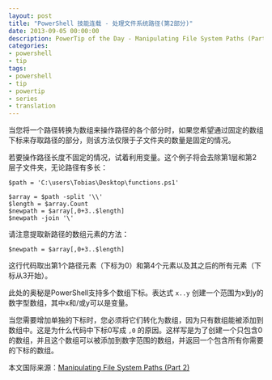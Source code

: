 ```yaml
---
layout: post
title: "PowerShell 技能连载 - 处理文件系统路径(第2部分)"
date: 2013-09-05 00:00:00
description: PowerTip of the Day - Manipulating File System Paths (Part 2)
categories:
- powershell
- tip
tags:
- powershell
- tip
- powertip
- series
- translation
---
```

当您将一个路径转换为数组来操作路径的各个部分时，如果您希望通过固定的数组下标来存取路径的部分，则该方法仅限于子文件夹的数量是固定的情况。

若要操作路径长度不固定的情况，试着利用变量。这个例子将会去除第1层和第2层子文件夹，无论路径有多长：

	$path = 'C:\users\Tobias\Desktop\functions.ps1'
	
	$array = $path -split '\\'
	$length = $array.Count
	$newpath = $array[,0+3..$length]
	$newpath -join '\'

请注意提取新路径的数组元素的方法：

	$newpath = $array[,0+3..$length]

这行代码取出第1个路径元素（下标为0）和第4个元素以及其之后的所有元素（下标从3开始）。

此处的奥秘是PowerShell支持多个数组下标。表达式 `x..y` 创建一个范围为x到y的数字型数组，其中x和/或y可以是变量。

当您需要增加单独的下标时，您必须将它们转化为数组，因为只有数组能被添加到数组中。这是为什么代码中下标0写成 `,0` 的原因。这样写是为了创建一个只包含0的数组，并且这个数组可以被添加到数字范围的数组，并返回一个包含所有你需要的下标的数组。
<!--more-->

本文国际来源：[Manipulating File System Paths (Part 2)](http://community.idera.com/powershell/powertips/b/tips/posts/manipulating-file-system-paths-part-2)
